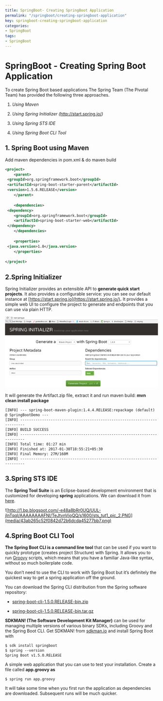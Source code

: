 ```yaml
---
title: SpringBoot- Creating SpringBoot Application
permalink: "/springboot/creating-springboot-application"
key: springboot-creating-springboot-application
categories:
- SpringBoot
tags:
- SpringBoot
---
```


SpringBoot - Creating Spring Boot Application
===============================================

To create Spring Boot based applications The Spring Team (The Pivotal Team) has
provided the following three approaches.

1.  *Using Maven*

2.  *Using Spring Initializer (*<http://start.spring.io/>*)*

3.  *Using Spring STS IDE*

4.  *Using Spring Boot CLI Tool*




## 1. Spring Boot using Maven

Add maven dependencies in pom.xml & do maven build
```xml
<project>
	<parent>
 <groupId>org.springframework.boot</groupId>
 <artifactId>spring-boot-starter-parent</artifactId>
 <version>1.5.6.RELEASE</version>
	</parent>

	<dependencies>
 <dependency>
 	<groupId>org.springframework.boot</groupId>
 	<artifactId>spring-boot-starter-web</artifactId>
 </dependency>
	</dependencies>

	<properties>
 <java.version>1.8</java.version>
	</properties>

</project>
```



## 2.Spring Initializer 

Spring Initializer provides an extensible API to **generate quick start
projects**. It also provides a configurable service: you can see our default
instance at [https://start.spring.io](https://start.spring.io/)**.** It provides
a simple web UI to configure the project to generate and endpoints that you can
use via plain HTTP.

![](media/c00b91cb2da225c569447b5bca2fea33.png)

It will generate the Artifact.zip file, extract it and run maven build: **mvn
clean install package**
```dos
[INFO] --- spring-boot-maven-plugin:1.4.4.RELEASE:repackage (default) @ SpringBootDemo ---
[INFO] ------------------------------------------------------------------------
[INFO] BUILD SUCCESS
[INFO] ------------------------------------------------------------------------
[INFO] Total time: 01:27 min
[INFO] Finished at: 2017-01-30T18:55:21+05:30
[INFO] Final Memory: 27M/160M
[INFO] ------------------------------------------------------------------------
```



## 3.Spring STS IDE

The **Spring Tool Suite** is an Eclipse-based development environment that is
customized for developing **spring** applications. We can download it from
[here](https://spring.io/tools/sts/all).

![http://1.bp.blogspot.com/-e48a8bRr0UQ/UUL-jInTqqI/AAAAAAAAFNI/TeJtvnVjoQQ/s1600/sts_tut1_pic_2.PNG](media/43ab265c52f0842d72b6dcda45277bb7.png)



## 4.Spring Boot CLI Tool

**The Spring Boot CLI is a command line tool** that can be used if you want to
quickly prototype (creates project Structure) with Spring. It allows you to
run [Groovy](http://groovy.codehaus.org/) scripts, which means that you have a
familiar Java-like syntax, without so much boilerplate code.

You don’t need to use the CLI to work with Spring Boot but it’s definitely the
quickest way to get a spring application off the ground.

You can download the Spring CLI distribution from the Spring software
repository:

-   [spring-boot-cli-1.5.0.RELEASE-bin.zip](http://repo.spring.io/release/org/springframework/boot/spring-boot-cli/1.5.0.RELEASE/spring-boot-cli-1.5.0.RELEASE-bin.zip)

-   [spring-boot-cli-1.5.0.RELEASE-bin.tar.gz](http://repo.spring.io/release/org/springframework/boot/spring-boot-cli/1.5.0.RELEASE/spring-boot-cli-1.5.0.RELEASE-bin.tar.gz)

**SDKMAN! (The Software Development Kit Manager)** can be used for managing
multiple versions of various binary SDKs, including Groovy and the Spring Boot
CLI. Get SDKMAN! from [sdkman.io](http://sdkman.io/) and install Spring Boot
with
```dos
$ sdk install springboot
$ spring --version
Spring Boot v1.5.0.RELEASE
```


A simple web application that you can use to test your installation. Create a
file called **app.groovy as**
```dos
$ spring run app.groovy
```


It will take some time when you first run the application as dependencies are
downloaded. Subsequent runs will be much quicker.
